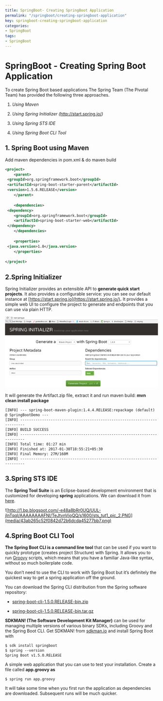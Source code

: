 ```yaml
---
title: SpringBoot- Creating SpringBoot Application
permalink: "/springboot/creating-springboot-application"
key: springboot-creating-springboot-application
categories:
- SpringBoot
tags:
- SpringBoot
---
```


SpringBoot - Creating Spring Boot Application
===============================================

To create Spring Boot based applications The Spring Team (The Pivotal Team) has
provided the following three approaches.

1.  *Using Maven*

2.  *Using Spring Initializer (*<http://start.spring.io/>*)*

3.  *Using Spring STS IDE*

4.  *Using Spring Boot CLI Tool*




## 1. Spring Boot using Maven

Add maven dependencies in pom.xml & do maven build
```xml
<project>
	<parent>
 <groupId>org.springframework.boot</groupId>
 <artifactId>spring-boot-starter-parent</artifactId>
 <version>1.5.6.RELEASE</version>
	</parent>

	<dependencies>
 <dependency>
 	<groupId>org.springframework.boot</groupId>
 	<artifactId>spring-boot-starter-web</artifactId>
 </dependency>
	</dependencies>

	<properties>
 <java.version>1.8</java.version>
	</properties>

</project>
```



## 2.Spring Initializer 

Spring Initializer provides an extensible API to **generate quick start
projects**. It also provides a configurable service: you can see our default
instance at [https://start.spring.io](https://start.spring.io/)**.** It provides
a simple web UI to configure the project to generate and endpoints that you can
use via plain HTTP.

![](media/c00b91cb2da225c569447b5bca2fea33.png)

It will generate the Artifact.zip file, extract it and run maven build: **mvn
clean install package**
```dos
[INFO] --- spring-boot-maven-plugin:1.4.4.RELEASE:repackage (default) @ SpringBootDemo ---
[INFO] ------------------------------------------------------------------------
[INFO] BUILD SUCCESS
[INFO] ------------------------------------------------------------------------
[INFO] Total time: 01:27 min
[INFO] Finished at: 2017-01-30T18:55:21+05:30
[INFO] Final Memory: 27M/160M
[INFO] ------------------------------------------------------------------------
```



## 3.Spring STS IDE

The **Spring Tool Suite** is an Eclipse-based development environment that is
customized for developing **spring** applications. We can download it from
[here](https://spring.io/tools/sts/all).

![http://1.bp.blogspot.com/-e48a8bRr0UQ/UUL-jInTqqI/AAAAAAAAFNI/TeJtvnVjoQQ/s1600/sts_tut1_pic_2.PNG](media/43ab265c52f0842d72b6dcda45277bb7.png)



## 4.Spring Boot CLI Tool

**The Spring Boot CLI is a command line tool** that can be used if you want to
quickly prototype (creates project Structure) with Spring. It allows you to
run [Groovy](http://groovy.codehaus.org/) scripts, which means that you have a
familiar Java-like syntax, without so much boilerplate code.

You don’t need to use the CLI to work with Spring Boot but it’s definitely the
quickest way to get a spring application off the ground.

You can download the Spring CLI distribution from the Spring software
repository:

-   [spring-boot-cli-1.5.0.RELEASE-bin.zip](http://repo.spring.io/release/org/springframework/boot/spring-boot-cli/1.5.0.RELEASE/spring-boot-cli-1.5.0.RELEASE-bin.zip)

-   [spring-boot-cli-1.5.0.RELEASE-bin.tar.gz](http://repo.spring.io/release/org/springframework/boot/spring-boot-cli/1.5.0.RELEASE/spring-boot-cli-1.5.0.RELEASE-bin.tar.gz)

**SDKMAN! (The Software Development Kit Manager)** can be used for managing
multiple versions of various binary SDKs, including Groovy and the Spring Boot
CLI. Get SDKMAN! from [sdkman.io](http://sdkman.io/) and install Spring Boot
with
```dos
$ sdk install springboot
$ spring --version
Spring Boot v1.5.0.RELEASE
```


A simple web application that you can use to test your installation. Create a
file called **app.groovy as**
```dos
$ spring run app.groovy
```


It will take some time when you first run the application as dependencies are
downloaded. Subsequent runs will be much quicker.
